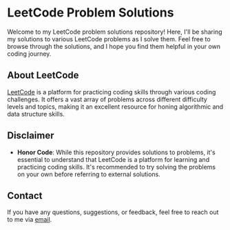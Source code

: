 # LeetCode Problem Solutions

Welcome to my LeetCode problem solutions repository! Here, I'll be sharing my solutions to various LeetCode problems as I solve them. Feel free to browse through the solutions, and I hope you find them helpful in your own coding journey.

## About LeetCode

[LeetCode](https://leetcode.com/) is a platform for practicing coding skills through various coding challenges. It offers a vast array of problems across different difficulty levels and topics, making it an excellent resource for honing algorithmic and data structure skills.

## Disclaimer

- **Honor Code**: While this repository provides solutions to problems, it's essential to understand that LeetCode is a platform for learning and practicing coding skills. It's recommended to try solving the problems on your own before referring to external solutions.

## Contact

If you have any questions, suggestions, or feedback, feel free to reach out to me via [email](mailto:shubhamshakya369@gmail.com).
